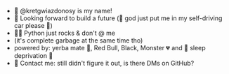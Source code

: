 - 👋 @kretgwiazdonosy is my name!
- 👀 Looking forward to build a future (🙏 god just put me in my self-driving car please 🙏)
- 🐍✨ Python just rocks & don't @ me
- (it's complete garbage at the same time tho)
- powered by: yerba mate 🧉, Red Bull, Black, Monster 💔 and 🎉 sleep deprivation 🎉
- 📩 Contact me: still didn't figure it out, is there DMs on GitHub? 

<!---
kretgwiazdonosy/kretgwiazdonosy is a ✨ special ✨ repository because its `README.md` (this file) appears on your GitHub profile.
You can click the Preview link to take a look at your changes.
--->
